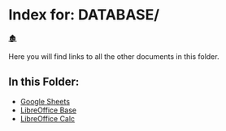 
<link rel="stylesheet" href="../_css/main.css">

# Index for: DATABASE/

[🏚️](../README.md)

Here you will find links to all the other documents in this folder.

## In this Folder:

- [Google Sheets](/database/gsheets.md)
- [LibreOffice Base](/database/lo-base.md)
- [LibreOffice Calc](/database/lo-calc.md)